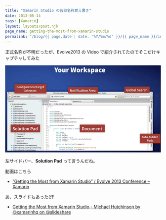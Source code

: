 ```yaml
---
title: "Xamarin Studio の各部名称覚え書き"
date: 2013-05-14
tags: [Xamarin]
layout: layouts/post.njk
page_name: getting-the-most-from-xamarin-studio
permalink: "/blog/{{ page.date | date: '%Y/%m/%d' }}/{{ page_name }}/index.html"
---
```

正式名称が不明だったが、Evolve2013 の Video で紹介されてたのでそこだけキャプチャしてみた
<!--more-->
![image1](/img/posts/getting_the_most_from_xamarin_studio.png)

左サイドバー、**Solution Pad** って言うんだね。

動画はこちら

* [”Getting the Most from Xamarin Studio” / Evolve 2013 Conference – Xamarin](http://xamarin.com/evolve/2013#session-9v0ezipgkx)

あ、スライドもあった(汗

* [Getting the Most from Xamarin Studio - Michael Hutchinson by @xamarinhq on @slideshare](http://www.slideshare.net/Xamarin/getting-the-most-from-xamarin-studio-michael-hutchinson)